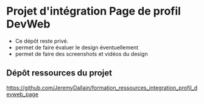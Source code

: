 # Projet d'intégration Page de profil DevWeb

- Ce dépôt reste privé.
- permet de faire évaluer le design éventuellement
- permet de faire des screenshots et vidéos du design


## Dépôt ressources du projet
https://github.com/JeremyDallain/formation_ressources_integration_profil_devweb_page
